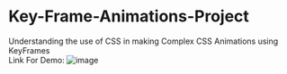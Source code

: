 # Key-Frame-Animations-Project
Understanding the use of CSS in making Complex CSS Animations using KeyFrames<br>
Link For Demo:
![image](https://github.com/real-coder007Ravi/Key-Frame-Animations-Project/assets/87241044/a1b37029-49f3-47b2-9dd5-56323c802cd9)

